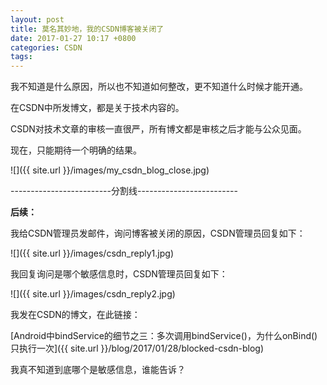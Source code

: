 ```yaml
---
layout: post
title: 莫名其妙地，我的CSDN博客被关闭了
date: 2017-01-27 10:17 +0800
categories: CSDN
tags:
---
```


我不知道是什么原因，所以也不知道如何整改，更不知道什么时候才能开通。

在CSDN中所发博文，都是关于技术内容的。

CSDN对技术文章的审核一直很严，所有博文都是审核之后才能与公众见面。

现在，只能期待一个明确的结果。


<!--more-->

![]({{ site.url }}/images/my_csdn_blog_close.jpg)


-------------------------分割线-------------------------

**后续：**

我给CSDN管理员发邮件，询问博客被关闭的原因，CSDN管理员回复如下：

![]({{ site.url }}/images/csdn_reply1.jpg)

我回复询问是哪个敏感信息时，CSDN管理员回复如下：

![]({{ site.url }}/images/csdn_reply2.jpg)

我发在CSDN的博文，在此链接：

[Android中bindService的细节之三：多次调用bindService()，为什么onBind()只执行一次]({{ site.url }}/blog/2017/01/28/blocked-csdn-blog)

我真不知道到底哪个是敏感信息，谁能告诉？

